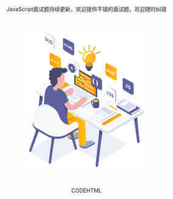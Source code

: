 <center>JavaScript面试题持续更新，欢迎提供不错的面试题，欢迎随时纠错</center>
<div align=center style="padding: 50px 0;"><img src="./js-code.png" width = 60% /></div>
<center>CODEHTML</center>